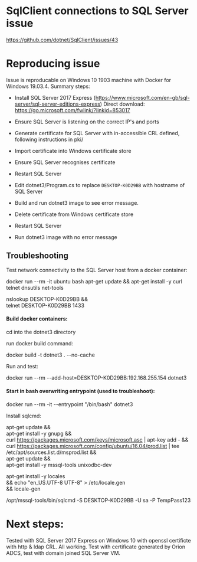 # SqlClient connections to SQL Server issue

https://github.com/dotnet/SqlClient/issues/43

# Reproducing issue

Issue is reproducable on Windows 10 1903 machine with Docker for Windows 19.03.4. Summary steps:
- Install SQL Server 2017 Express (https://www.microsoft.com/en-gb/sql-server/sql-server-editions-express) Direct download: https://go.microsoft.com/fwlink/?linkid=853017
- Ensure SQL Server is listening on the correct IP's and ports
- Generate certificate for SQL Server with in-accessible CRL defined, following instructions in pki/
- Import certificate into Windows certificate store
- Ensure SQL Server recognises certificate
- Restart SQL Server
- Edit  dotnet3/Program.cs to replace `DESKTOP-K0D29BB` with hostname of SQL Server
- Build and run dotnet3 image to see error message.

- Delete certificate from Windows certificate store
- Restart SQL Server
- Run dotnet3 image with no error message


## Troubleshooting

Test network connectivity to the SQL Server host from a docker container:

 docker run --rm -it ubuntu bash
 apt-get update && apt-get install -y curl telnet dnsutils net-tools

 nslookup DESKTOP-K0D29BB && \
 telnet DESKTOP-K0D29BB 1433


#### Build docker containers:

cd into the dotnet3 directory

run docker build command:

 docker build -t dotnet3 . --no-cache


Run and test:

 docker run --rm --add-host=DESKTOP-K0D29BB:192.168.255.154 dotnet3

#### Start in bash overwriting entrypoint (used to troubleshoot):

 docker run --rm -it  --entrypoint "/bin/bash" dotnet3

Install sqlcmd:

 apt-get update && \
 apt-get install -y gnupg && \
 curl https://packages.microsoft.com/keys/microsoft.asc | apt-key add - && \
 curl https://packages.microsoft.com/config/ubuntu/16.04/prod.list | tee /etc/apt/sources.list.d/msprod.list && \
 apt-get update && \
 apt-get install -y mssql-tools unixodbc-dev 

 apt-get install -y locales \
    && echo "en_US.UTF-8 UTF-8" > /etc/locale.gen \
    && locale-gen

/opt/mssql-tools/bin/sqlcmd -S DESKTOP-K0D29BB  -U sa -P TempPass123





# Next steps:

Tested with SQL Server 2017 Express on Windows 10 with openssl certificte with http & ldap CRL. All working.
Test with certificate generated by Orion ADCS, test with domain joined SQL Server VM.
